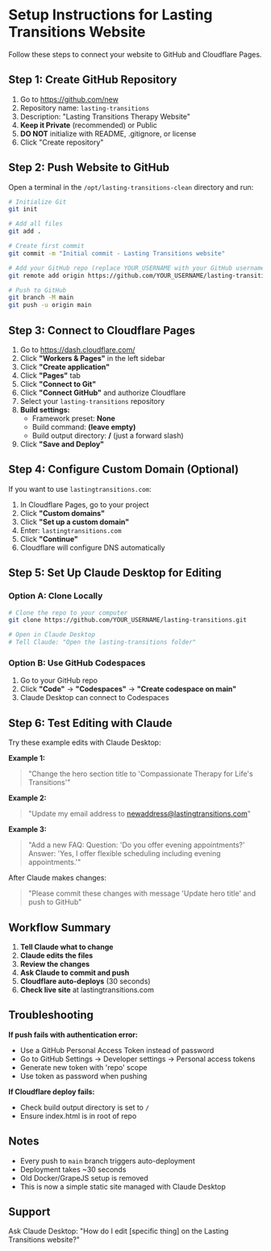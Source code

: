 # Setup Instructions for Lasting Transitions Website

Follow these steps to connect your website to GitHub and Cloudflare Pages.

## Step 1: Create GitHub Repository

1. Go to https://github.com/new
2. Repository name: `lasting-transitions`
3. Description: "Lasting Transitions Therapy Website"
4. **Keep it Private** (recommended) or Public
5. **DO NOT** initialize with README, .gitignore, or license
6. Click "Create repository"

## Step 2: Push Website to GitHub

Open a terminal in the `/opt/lasting-transitions-clean` directory and run:

```bash
# Initialize Git
git init

# Add all files
git add .

# Create first commit
git commit -m "Initial commit - Lasting Transitions website"

# Add your GitHub repo (replace YOUR_USERNAME with your GitHub username)
git remote add origin https://github.com/YOUR_USERNAME/lasting-transitions.git

# Push to GitHub
git branch -M main
git push -u origin main
```

## Step 3: Connect to Cloudflare Pages

1. Go to https://dash.cloudflare.com/
2. Click **"Workers & Pages"** in the left sidebar
3. Click **"Create application"**
4. Click **"Pages"** tab
5. Click **"Connect to Git"**
6. Click **"Connect GitHub"** and authorize Cloudflare
7. Select your `lasting-transitions` repository
8. **Build settings:**
   - Framework preset: **None**
   - Build command: **(leave empty)**
   - Build output directory: **/** (just a forward slash)
9. Click **"Save and Deploy"**

## Step 4: Configure Custom Domain (Optional)

If you want to use `lastingtransitions.com`:

1. In Cloudflare Pages, go to your project
2. Click **"Custom domains"**
3. Click **"Set up a custom domain"**
4. Enter: `lastingtransitions.com`
5. Click **"Continue"**
6. Cloudflare will configure DNS automatically

## Step 5: Set Up Claude Desktop for Editing

### Option A: Clone Locally
```bash
# Clone the repo to your computer
git clone https://github.com/YOUR_USERNAME/lasting-transitions.git

# Open in Claude Desktop
# Tell Claude: "Open the lasting-transitions folder"
```

### Option B: Use GitHub Codespaces
1. Go to your GitHub repo
2. Click **"Code"** → **"Codespaces"** → **"Create codespace on main"**
3. Claude Desktop can connect to Codespaces

## Step 6: Test Editing with Claude

Try these example edits with Claude Desktop:

**Example 1:**
> "Change the hero section title to 'Compassionate Therapy for Life's Transitions'"

**Example 2:**
> "Update my email address to newaddress@lastingtransitions.com"

**Example 3:**
> "Add a new FAQ: Question: 'Do you offer evening appointments?' Answer: 'Yes, I offer flexible scheduling including evening appointments.'"

After Claude makes changes:
> "Please commit these changes with message 'Update hero title' and push to GitHub"

## Workflow Summary

1. **Tell Claude what to change**
2. **Claude edits the files**
3. **Review the changes**
4. **Ask Claude to commit and push**
5. **Cloudflare auto-deploys** (30 seconds)
6. **Check live site** at lastingtransitions.com

## Troubleshooting

**If push fails with authentication error:**
- Use a GitHub Personal Access Token instead of password
- Go to GitHub Settings → Developer settings → Personal access tokens
- Generate new token with 'repo' scope
- Use token as password when pushing

**If Cloudflare deploy fails:**
- Check build output directory is set to `/`
- Ensure index.html is in root of repo

## Notes

- Every push to `main` branch triggers auto-deployment
- Deployment takes ~30 seconds
- Old Docker/GrapeJS setup is removed
- This is now a simple static site managed with Claude Desktop

## Support

Ask Claude Desktop: "How do I edit [specific thing] on the Lasting Transitions website?"
